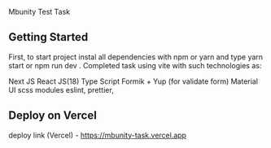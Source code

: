 Mbunity Test Task

## Getting Started

First, to start project instal all dependencies with npm or yarn and type yarn start or npm run dev .
Completed task using vite with such technologies as:

Next JS
React JS(18)
Type Script
Formik + Yup (for validate form)
Material UI
scss modules
eslint, prettier,

## Deploy on Vercel

deploy link (Vercel) - https://mbunity-task.vercel.app
